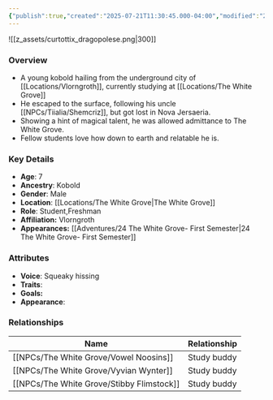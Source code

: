 ```yaml
---
{"publish":true,"created":"2025-07-21T11:30:45.000-04:00","modified":"2025-10-03T15:48:55.021-04:00","published":"2025-10-03T15:48:55.021-04:00","cssclasses":"","Age":"7","Ancestry":"Kobold","Gender":"Male","Location":["[[The White Grove]]"],"Role":["Student","Freshman"],"Affiliation":["Vlorngroth"],"Appearances":["[[24 The White Grove- First Semester]]"]}
---
```



![[z_assets/curtottix_dragopolese.png|300]]

### Overview
- A young kobold hailing from the underground city of [[Locations/Vlorngroth]], currently studying at [[Locations/The White Grove]]
- He escaped to the surface, following his uncle [[NPCs/Tiialia/Shemcriz]], but got lost in Nova Jersaeria.
- Showing a hint of magical talent, he was allowed admittance to The White Grove.
- Fellow students love how down to earth and relatable he is.

### Key Details
- **Age**: 7
- **Ancestry**: Kobold
- **Gender**: Male
- **Location**: [[Locations/The White Grove\|The White Grove]]
- **Role**: Student,Freshman
- **Affiliation:** Vlorngroth
- **Appearances:** [[Adventures/24 The White Grove- First Semester\|24 The White Grove- First Semester]]

### Attributes
- **Voice**: Squeaky hissing
- **Traits**: 
- **Goals:** 
- **Appearance**: 

### Relationships

| Name                 | Relationship |
| -------------------- | ------------ |
| [[NPCs/The White Grove/Vowel Noosins]]    | Study buddy  |
| [[NPCs/The White Grove/Vyvian Wynter]]    | Study buddy  |
| [[NPCs/The White Grove/Stibby Flimstock]] | Study buddy  |

